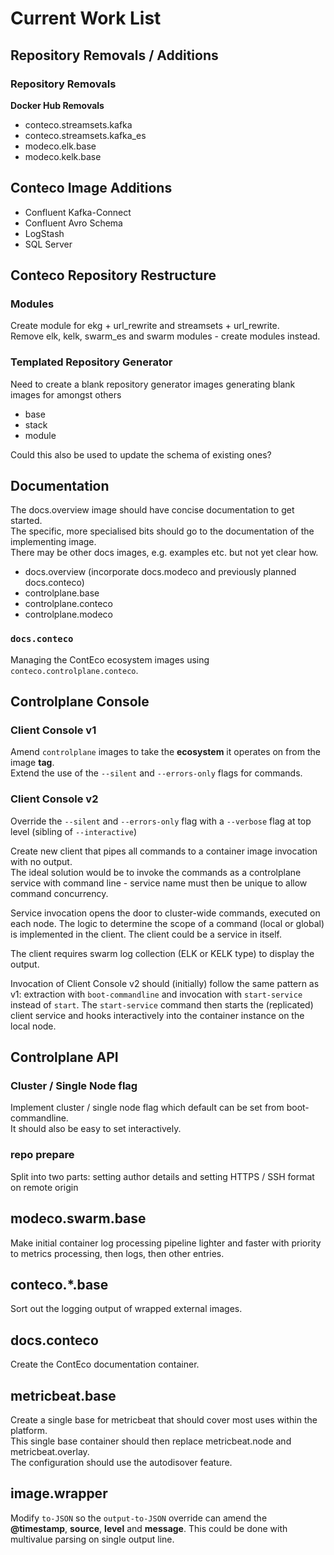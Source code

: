 # Current Work List

## Repository Removals / Additions

### Repository Removals

__Docker Hub Removals__  
* conteco.streamsets.kafka
* conteco.streamsets.kafka_es
* modeco.elk.base
* modeco.kelk.base

## Conteco Image Additions

* Confluent Kafka-Connect
* Confluent Avro Schema
* LogStash
* SQL Server

## Conteco Repository Restructure

### Modules

Create module for ekg + url_rewrite and streamsets + url_rewrite.  
Remove elk, kelk, swarm_es and swarm modules - create modules instead.

### Templated Repository Generator

Need to create a blank repository generator images generating blank images for amongst others
* base
* stack
* module

Could this also be used to update the schema of existing ones?

## Documentation

The docs.overview image should have concise documentation to get started.  
The specific, more specialised bits should go to the documentation of the implementing image.  
There may be other docs images, e.g. examples etc. but not yet clear how.

- docs.overview (incorporate docs.modeco  and previously planned docs.conteco)
- controlplane.base
- controlplane.conteco
- controlplane.modeco

### `docs.conteco`

Managing the ContEco ecosystem images using `conteco.controlplane.conteco`.

## Controlplane Console

### Client Console v1

Amend `controlplane` images to take the __ecosystem__ it operates on from the image __tag__.  
Extend the use of the `--silent` and `--errors-only` flags for commands.  

### Client Console v2

Override the `--silent` and `--errors-only` flag with a `--verbose` flag at top level (sibling of `--interactive`)

Create new client that pipes all commands to a container image invocation with no output.  
The ideal solution would be to invoke the commands as a controlplane service with command line - service name must then be unique to allow command concurrency.  

Service invocation opens the door to cluster-wide commands, executed on each node. The logic to determine the scope of a command (local or global) is implemented in the client. The client could be a service in itself.

The client requires swarm log collection (ELK or KELK type) to display the output.

Invocation of Client Console v2 should (initially) follow the same pattern as v1: extraction with `boot-commandline` and invocation with `start-service` instead of `start`. The `start-service` command then starts the (replicated) client service and hooks interactively into the container instance on the local node.

## Controlplane API

### Cluster / Single Node flag

Implement cluster / single node flag which default can be set from boot-commandline.  
It should also be easy to set interactively.

### repo prepare

Split into two parts: setting author details and setting HTTPS / SSH format on remote origin

## modeco.swarm.base

Make initial container log processing pipeline lighter and faster with priority to metrics processing, then logs, then other entries.

## conteco.*.base

Sort out the logging output of wrapped external images.

## docs.conteco

Create the ContEco documentation container.

## metricbeat.base

Create a single base for metricbeat that should cover most uses within the platform.  
This single base container should then replace metricbeat.node and metricbeat.overlay.  
The configuration should use the autodisover feature.

## image.wrapper

Modify `to-JSON` so the `output-to-JSON` override can amend the __@timestamp__, __source__, __level__ and __message__. This could be done with multivalue parsing on single output line.
